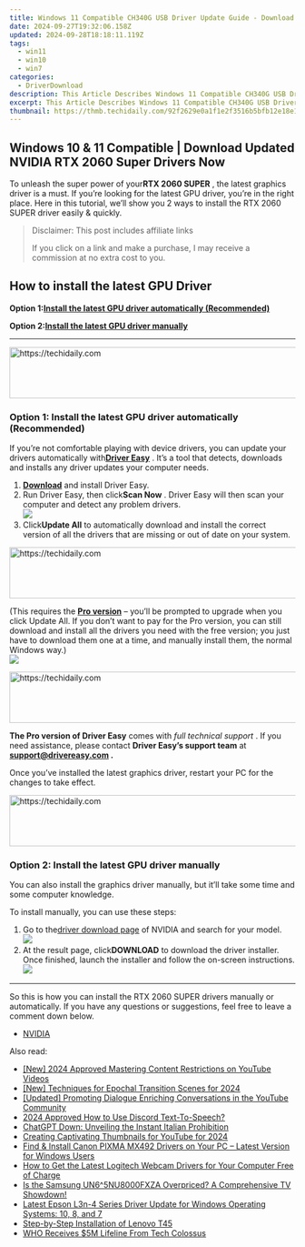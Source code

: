 ```yaml
---
title: Windows 11 Compatible CH340G USB Driver Update Guide - Download Now
date: 2024-09-27T19:32:06.158Z
updated: 2024-09-28T18:18:11.119Z
tags:
  - win11
  - win10
  - win7
categories:
  - DriverDownload
description: This Article Describes Windows 11 Compatible CH340G USB Driver Update Guide - Download Now
excerpt: This Article Describes Windows 11 Compatible CH340G USB Driver Update Guide - Download Now
thumbnail: https://thmb.techidaily.com/92f2629e0a1f1e2f3516b5bfb12e18e1391be680411487e21618499fabf10e50.jpg
---
```


## Windows 10 & 11 Compatible | Download Updated NVIDIA RTX 2060 Super Drivers Now

To unleash the super power of your**RTX 2060 SUPER** , the latest graphics driver is a must. If you’re looking for the latest GPU driver, you’re in the right place. Here in this tutorial, we’ll show you 2 ways to install the RTX 2060 SUPER driver easily & quickly.

>  Disclaimer: This post includes affiliate links
>
>  If you click on a link and make a purchase, I may receive a commission at no extra cost to you.
>

## How to install the latest GPU Driver

 **Option 1:[Install the latest GPU driver automatically (Recommended)](https://www.drivereasy.com/knowledge/rtx-2060-super-drivers-download-update-for-windows-10/#option1)**

 **Option 2:[Install the latest GPU driver manually](https://tools.techidaily.com/drivereasy/download/)**

---

<!-- affiliate ads begin -->
<a href="https://appsumo.8odi.net/c/5597632/2144276/7443" target="_top" id="2144276">
  <img src="//a.impactradius-go.com/display-ad/7443-2144276" border="0" alt="https://techidaily.com" width="728" height="90"/>
</a>
<img height="0" width="0" src="https://appsumo.8odi.net/i/5597632/2144276/7443" style="position:absolute;visibility:hidden;" border="0" />
<!-- affiliate ads end -->

### Option 1: Install the latest GPU driver automatically (Recommended)

 If you’re not comfortable playing with device drivers, you can update your drivers automatically with[**Driver Easy**](https://tools.techidaily.com/drivereasy/download/) . It’s a tool that detects, downloads and installs any driver updates your computer needs.

1. **[Download](https://tools.techidaily.com/drivereasy/download/)**  and install Driver Easy.
2. Run Driver Easy, then click**Scan Now** . Driver Easy will then scan your computer and detect any problem drivers.  
![](https://images.drivereasy.com/wp-content/uploads/2020/11/Scan-now-1.jpg)
3. Click**Update All** to automatically download and install the correct version of all the drivers that are missing or out of date on your system.  

<!-- affiliate ads begin -->
<a href="https://25home.pxf.io/c/5597632/2148649/16836" target="_top" id="2148649">
  <img src="//a.impactradius-go.com/display-ad/16836-2148649" border="0" alt="https://techidaily.com" width="720" height="90"/>
</a>
<img height="0" width="0" src="https://25home.pxf.io/i/5597632/2148649/16836" style="position:absolute;visibility:hidden;" border="0" />
<!-- affiliate ads end -->

 (This requires the **[Pro version](https://tools.techidaily.com/drivereasy/download/)**  – you’ll be prompted to upgrade when you click Update All. If you don’t want to pay for the Pro version, you can still download and install all the drivers you need with the free version; you just have to download them one at a time, and manually install them, the normal Windows way.)  
![](https://images.drivereasy.com/wp-content/uploads/2021/04/de-2060-super-update.jpg)

<!-- affiliate ads begin -->
<a href="https://appsumo.8odi.net/c/5597632/2132160/7443" target="_top" id="2132160">
  <img src="//a.impactradius-go.com/display-ad/7443-2132160" border="0" alt="https://techidaily.com" width="600" height="90"/>
</a>
<img height="0" width="0" src="https://appsumo.8odi.net/i/5597632/2132160/7443" style="position:absolute;visibility:hidden;" border="0" />
<!-- affiliate ads end -->

**The Pro version of Driver Easy** comes with _full technical support_ . If you need assistance, please contact **Driver Easy’s support team** at **[support@drivereasy.com](https://tools.techidaily.com/drivereasy/download/) .**

 Once you’ve installed the latest graphics driver, restart your PC for the changes to take effect.

<!-- affiliate ads begin -->
<a href="https://aligracehair.sjv.io/c/5597632/1975841/19272" target="_top" id="1975841">
  <img src="//a.impactradius-go.com/display-ad/19272-1975841" border="0" alt="https://techidaily.com" width="728" height="90"/>
</a>
<img height="0" width="0" src="https://aligracehair.sjv.io/i/5597632/1975841/19272" style="position:absolute;visibility:hidden;" border="0" />
<!-- affiliate ads end -->

### Option 2: Install the latest GPU driver manually

 You can also install the graphics driver manually, but it’ll take some time and some computer knowledge.

To install manually, you can use these steps:

1. Go to the[driver download page](https://tools.techidaily.com/drivereasy/download/) of NVIDIA and search for your model.  
![](https://images.drivereasy.com/wp-content/uploads/2021/04/2060-super-manually-1.jpg)
2. At the result page, click**DOWNLOAD** to download the driver installer. Once finished, launch the installer and follow the on-screen instructions.  
![](https://images.drivereasy.com/wp-content/uploads/2021/04/2060-super-manually-2.jpg)

---

 So this is how you can install the RTX 2060 SUPER drivers manually or automatically. If you have any questions or suggestions, feel free to leave a comment down below.

* [NVIDIA](https://tools.techidaily.com/drivereasy/download/)

<ins class="adsbygoogle"
     style="display:block"
     data-ad-format="autorelaxed"
     data-ad-client="ca-pub-7571918770474297"
     data-ad-slot="1223367746"></ins>

<ins class="adsbygoogle"
     style="display:block"
     data-ad-client="ca-pub-7571918770474297"
     data-ad-slot="8358498916"
     data-ad-format="auto"
     data-full-width-responsive="true"></ins>

<span class="atpl-alsoreadstyle">Also read:</span>
<div><ul>
<li><a href="https://youtube-zero.techidaily.com/024-approved-mastering-content-restrictions-on-youtube-videos/"><u>[New] 2024 Approved Mastering Content Restrictions on YouTube Videos</u></a></li>
<li><a href="https://fox-cloud.techidaily.com/new-techniques-for-epochal-transition-scenes-for-2024/"><u>[New] Techniques for Epochal Transition Scenes for 2024</u></a></li>
<li><a href="https://fox-helps.techidaily.com/updated-promoting-dialogue-enriching-conversations-in-the-youtube-community/"><u>[Updated] Promoting Dialogue Enriching Conversations in the YouTube Community</u></a></li>
<li><a href="https://discord-videos.techidaily.com/2024-approved-how-to-use-discord-text-to-speech/"><u>2024 Approved How to Use Discord Text-To-Speech?</u></a></li>
<li><a href="https://tech-savvy.techidaily.com/chatgpt-down-unveiling-the-instant-italian-prohibition/"><u>ChatGPT Down: Unveiling the Instant Italian Prohibition</u></a></li>
<li><a href="https://youtube-video-recordings.techidaily.com/creating-captivating-thumbnails-for-youtube-for-2024/"><u>Creating Captivating Thumbnails for YouTube for 2024</u></a></li>
<li><a href="https://hardware-updates.techidaily.com/find-and-install-canon-pixma-mx492-drivers-on-your-pc-latest-version-for-windows-users/"><u>Find & Install Canon PIXMA MX492 Drivers on Your PC – Latest Version for Windows Users</u></a></li>
<li><a href="https://hardware-updates.techidaily.com/how-to-get-the-latest-logitech-webcam-drivers-for-your-computer-free-of-charge/"><u>How to Get the Latest Logitech Webcam Drivers for Your Computer Free of Charge</u></a></li>
<li><a href="https://mondly-stories.techidaily.com/is-the-samsung-un65nu8000fxza-overpriced-a-comprehensive-tv-showdown/"><u>Is the Samsung UN6^5NU8000FXZA Overpriced? A Comprehensive TV Showdown!</u></a></li>
<li><a href="https://hardware-updates.techidaily.com/latest-epson-l3n-4-series-driver-update-for-windows-operating-systems-10-8-and-7/"><u>Latest Epson L3n-4 Series Driver Update for Windows Operating Systems: 10, 8, and 7</u></a></li>
<li><a href="https://hardware-updates.techidaily.com/step-by-step-installation-of-lenovo-t45/"><u>Step-by-Step Installation of Lenovo T45</u></a></li>
<li><a href="https://facebook.techidaily.com/who-receives-5m-lifeline-from-tech-colossus/"><u>WHO Receives $5M Lifeline From Tech Colossus</u></a></li>
</ul></div>

